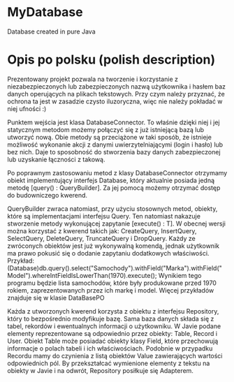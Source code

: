 # MyDatabase
Database created in pure Java

# Opis po polsku (polish description) 
Prezentowany projekt pozwala na tworzenie i korzystanie z niezabezpieczonych lub zabezpieczonych nazwą użytkownika i hasłem baz danych operujących na plikach tekstowych. 
Przy czym należy przyznać, że ochrona ta jest w zasadzie czysto iluzoryczna, więc nie należy pokładać w niej ufności :)

Punktem wejścia jest klasa DatabaseConnector. 
To właśnie dzięki niej i jej statycznym metodom możemy połączyć się z już istniejącą bazą lub utworzyć nową.
Obie metody są przeciążone w taki sposób, że istnieje możliwość wykonanie akcji z danymi uwierzytelniającymi (login i hasło) lub bez nich.
Daje to sposobność do stworzenia bazy danych zabezpieczonej lub uzyskanie łączności z takową.

Po poprawnym zastosowaniu metod z klasy DatabaseConnector otrzymamy obiekt implementujący interfejs Database, 
który aktualnie posiada jedną metodę [query() : QueryBuilder]. Za jej pomocą możemy otrzymać dostęp do budowniczego kwerend.

QueryBuilder zwraca natomiast, przy użyciu stosownych metod, obiekty, które są implementacjami interfejsu Query<T>. Ten natomiast nakazuje stworzenie metody wykonującej zapytanie [execute() : T].
W obecnej wersji można korzystać z kwerend takich jak: CreateQuery, InsertQuery, SelectQuery, DeleteQuery, TruncateQuery i DropQuery.
Każdy ze zwróconych obiektów jest już wykonywalną komendą, jednak użytkownik ma prawo pokusić się o dodanie zapytaniu dodatkowych właściwości.
  Przykład: 
(Database)db.query().select("Samochody").withField("Marka").withField("Model").whereIntFieldIsLowerThan(1970).execute();
Wynikiem tego programu będzie lista samochodów, które były produkowane przed 1970 rokiem, zaprezentowanych przez ich markę i model.
Więcej przykładów znajduje się w klasie DataBasePO

Każda z utworzonych kwerend korzysta z obiektu z interfejsu Repository, który to bezpośrednio modyfikuje bazę. 
Sama baza danych składa się z tabel, rekordów i ewentualnych informacji o użytkowniku. 
W Javie podane elementy reprezentowane są odpowiednio przez obiekty: Table, Record i User. 
Obiekt Table może posiadać obiekty klasy Field, które przechowują informacje o polach tabeli i ich właściwościach.
Podobnie w przypadku Recordu mamy do czynienia z listą obiektów Value zawierających wartości odpowiednich pól.
By przekształcać wymienione elementy z tekstu na obiekty w Javie i na odwrót, Repository posiłkuje się Adapterem.


